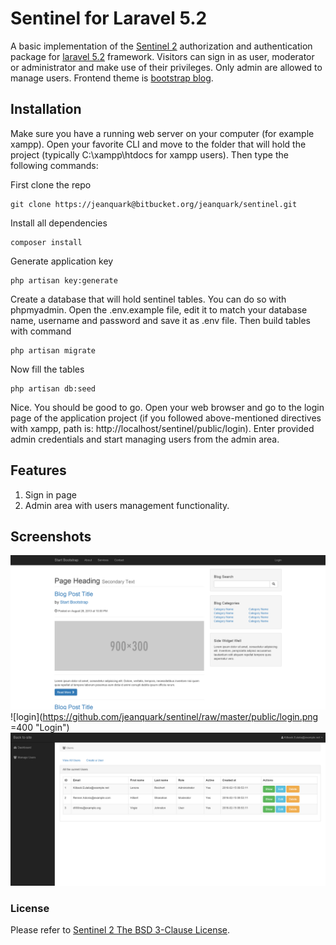 # Sentinel for Laravel 5.2

A basic implementation of the [Sentinel 2](https://cartalyst.com/manual/sentinel/2.0) authorization and authentication package for [laravel 5.2](https://laravel.com/docs/5.2) framework. Visitors can sign in as user, moderator or administrator and make use of their privileges. Only admin are allowed to manage users. Frontend theme is [bootstrap blog](http://startbootstrap.com/template-overviews/blog-home). 

## Installation

Make sure you have a running web server on your computer (for example xampp). Open your favorite CLI and move to the folder that will hold the project (typically C:\xampp\htdocs for xampp users). Then type the following commands: 

First clone the repo
```
git clone https://jeanquark@bitbucket.org/jeanquark/sentinel.git
```

Install all dependencies
```
composer install
```

Generate application key 
```
php artisan key:generate
```

Create a database that will hold sentinel tables. You can do so with phpmyadmin.
Open the .env.example file, edit it to match your database name, username and password and save it as .env file. Then build tables with command

```
php artisan migrate
```

Now fill the tables
```
php artisan db:seed
```

Nice. You should be good to go. Open your web browser and go to the login page of the application project (if you followed above-mentioned directives with xampp, path is: http://localhost/sentinel/public/login). Enter provided admin credentials and start managing users from the admin area.

## Features

1. Sign in page
2. Admin area with users management functionality.

## Screenshots

![homepage](https://github.com/jeanquark/sentinel/raw/master/public/homepage.png "Homepage")
![login](https://github.com/jeanquark/sentinel/raw/master/public/login.png =400 "Login")
![alt text](https://github.com/jeanquark/sentinel/raw/master/public/admin.png "Admin")

### License
Please refer to [Sentinel 2 The BSD 3-Clause License](https://github.com/cartalyst/sentinel/blob/2.0/LICENSE).
